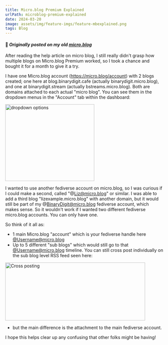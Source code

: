 ```yaml
---
title: Micro.blog Premium Explained
urlPath: microblog-premium-explained
date: 2024-03-20
image: assets/img/feature-imgs/feature-mbexplained.png
tags: Blog
---
```

#### 📒 _Originally posted on my old [micro.blog](https://binarydigit.micro.blog/2024/03/20/microblog-premium-explained.html)_

After reading the help article on micro blog, I still really didn't grasp how multiple blogs on Micro.blog Premium worked, so I took a chance and bought it for a month to give it a try.

I have one Micro.blog account (https://micro.blog/account) with 2 blogs created; one here at blog.binarydigit.cafe (actually binarydigit.micro.blog), and one at binarydigit.stream (actually bstreams.micro.blog). Both are domains attached to each actual "micro blog". You can see them in the dropdown menus in the "Account" tab within the dashboard:

<img src="https://binarydigit.micro.blog/uploads/2024/dropdown.png" width="284" height="245" alt="dropdown options">

I wanted to use another fediverse account on micro.blog, so I was curious if I could make a second, called "@Liz@micro.blog" or similar. I was able to add a third blog "lizexample.micro.blog" with another domain, but it would still be part of my @BinaryDigit@micro.blog fediverse account, which makes sense. So it wouldn't work if I wanted two different fediverse micro.blog accounts. You can only have one.

So think of it all as:

- 1 main Micro.blog "account" which is your fediverse handle here [@Username@micro.blog](https://micro.blog/Username)
- Up to 5 different "sub blogs" which would still go to that [@Username@micro.blog](https://micro.blog/Username) timeline. You can still cross post individually on the sub blog level RSS feed seen here:

<img src="https://binarydigit.micro.blog/uploads/2024/cross-post-rss.png" width="446" height="185" alt="Cross posting">

- but the main difference is the attachment to the main fediverse account.

I hope this helps clear up any confusing that other folks might be having! 


